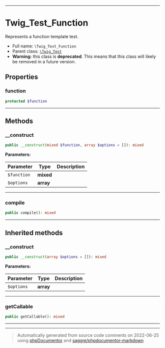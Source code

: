 ***

# Twig_Test_Function

Represents a function template test.



* Full name: `\Twig_Test_Function`
* Parent class: [`\Twig_Test`](./Twig_Test.md)
* **Warning:** this class is **deprecated**. This means that this class will likely be removed in a future version.



## Properties


### function



```php
protected $function
```






***

## Methods


### __construct



```php
public __construct(mixed $function, array $options = []): mixed
```








**Parameters:**

| Parameter | Type | Description |
|-----------|------|-------------|
| `$function` | **mixed** |  |
| `$options` | **array** |  |




***

### compile



```php
public compile(): mixed
```











***


## Inherited methods


### __construct



```php
public __construct(array $options = []): mixed
```








**Parameters:**

| Parameter | Type | Description |
|-----------|------|-------------|
| `$options` | **array** |  |




***

### getCallable



```php
public getCallable(): mixed
```











***


***
> Automatically generated from source code comments on 2022-06-25 using [phpDocumentor](http://www.phpdoc.org/) and [saggre/phpdocumentor-markdown](https://github.com/Saggre/phpDocumentor-markdown)
